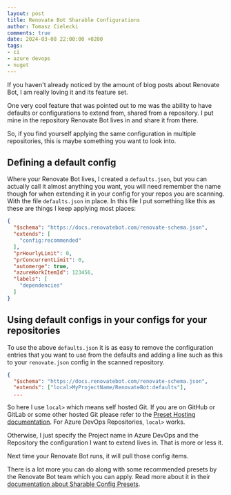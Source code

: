 ```yaml
---
layout: post
title: Renovate Bot Sharable Configurations
author: Tomasz Cielecki
comments: true
date: 2024-03-08 22:00:00 +0200
tags:
- ci
- azure devops
- nuget
---
```


If you haven't already noticed by the amount of blog posts about Renovate Bot, I am really loving it and its feature set.

One very cool feature that was pointed out to me was the ability to have defaults or configurations to extend from, shared from a repository. I put mine in the repository Renovate Bot lives in and share it from there.

So, if you find yourself applying the same configuration in multiple repositories, this is maybe something you want to look into.

## Defining a default config

Where your Renovate Bot lives, I created a `defaults.json`, but you can actually call it almost anything you want, you will need remember the name though for when extending it in your config for your repos you are scanning. With the file `defaults.json` in place. In this file I put something like this as these are things I keep applying most places:

```json
{
  "$schema": "https://docs.renovatebot.com/renovate-schema.json",
  "extends": [
    "config:recommended"
  ],
  "prHourlyLimit": 0,
  "prConcurrentLimit": 0,
  "automerge": true,
  "azureWorkItemId": 123456,
  "labels": [
    "dependencies"
  ]
}
```

## Using default configs in your configs for your repositories

To use the above `defaults.json` it is as easy to remove the configuration entries that you want to use from the defaults and adding a line such as this to your `renovate.json` config in the scanned repository.

```json
{
  "$schema": "https://docs.renovatebot.com/renovate-schema.json",
  "extends": ["local>MyProjectName/RenovateBot:defaults"],
  ...
```

So here I use `local>` which means self hosted Git. If you are on GitHub or GitLab or some other hosted Git please refer to the [Preset Hosting documentation](https://docs.renovatebot.com/config-presets/#preset-hosting). For Azure DevOps Repositories, `local>` works.

Otherwise, I just specify the Project name in Azure DevOps and the Repository the configuration I want to extend lives in. That is more or less it.

Next time your Renovate Bot runs, it will pull those config items.

There is a lot more you can do along with some recommended presets by the Renovate Bot team which you can apply. Read more about it in their [documentation about Sharable Config Presets](https://docs.renovatebot.com/config-presets).

